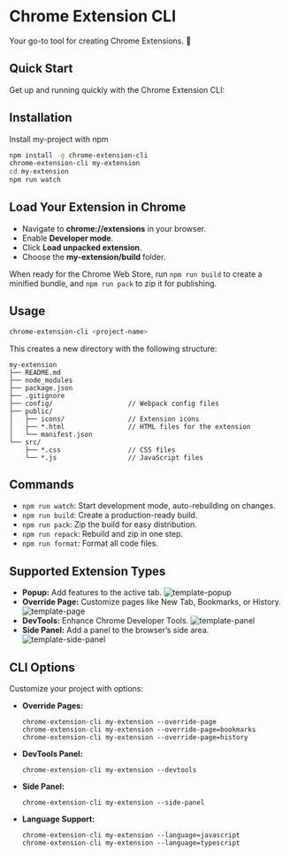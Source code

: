 
# Chrome Extension CLI

Your go-to tool for creating Chrome Extensions. 🚀

## Quick Start
Get up and running quickly with the Chrome Extension CLI:




## Installation

Install my-project with npm

```bash
npm install -g chrome-extension-cli
chrome-extension-cli my-extension
cd my-extension
npm run watch
```



    
## Load Your Extension in Chrome

- Navigate to **chrome://extensions** in your browser.
- Enable **Developer mode**.
- Click **Load unpacked extension**.
- Choose the **my-extension/build** folder.

When ready for the Chrome Web Store, run ```npm run build``` to create a minified bundle, and ```npm run pack``` to zip it for publishing.



## Usage

```bash
chrome-extension-cli <project-name>
```

This creates a new directory with the following structure:

```
my-extension
├── README.md
├── node_modules
├── package.json
├── .gitignore
├── config/                   // Webpack config files
├── public/
│   ├── icons/                // Extension icons
│   ├── *.html                // HTML files for the extension
│   └── manifest.json
└── src/
    ├── *.css                 // CSS files
    └── *.js                  // JavaScript files

```



    
## Commands

- ```npm run watch```: Start development mode, auto-rebuilding on changes.
- ```npm run build```: Create a production-ready build.
- ```npm run pack```: Zip the build for easy distribution.
- ```npm run repack```: Rebuild and zip in one step.
- ```npm run format```: Format all code files.

## Supported Extension Types

- **Popup:** Add features to the active tab.
![template-popup](https://github.com/user-attachments/assets/511825b2-27c2-41c3-81cf-aa5067525e71)
- **Override Page:** Customize pages like New Tab, Bookmarks, or History.
  ![template-page](https://github.com/user-attachments/assets/681523a9-9ad6-4125-a49c-831dd90d8b8b)
- **DevTools:** Enhance Chrome Developer Tools.
  ![template-panel](https://github.com/user-attachments/assets/0cbf8bf9-3154-4af2-99c9-f5e7ad92e49e)
- **Side Panel:** Add a panel to the browser’s side area.
  ![template-side-panel](https://github.com/user-attachments/assets/8e16e8ca-e5cc-4e20-9080-ae42934e0938)


## CLI Options

Customize your project with options:

- **Override Pages:**
    ```
    chrome-extension-cli my-extension --override-page
    chrome-extension-cli my-extension --override-page=bookmarks
    chrome-extension-cli my-extension --override-page=history
    ```

- **DevTools Panel:**
    ```
    chrome-extension-cli my-extension --devtools
    ```

- **Side Panel:**
    ```
    chrome-extension-cli my-extension --side-panel
    ```

- **Language Support:**
    ```
    chrome-extension-cli my-extension --language=javascript
    chrome-extension-cli my-extension --language=typescript
    ```

